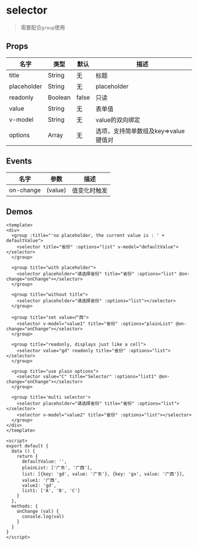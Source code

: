 # selector

> 需要配合`group`使用

## Props

| 名字 | 类型 | 默认 | 描述 |
|-----|-----|-----|-----|
| title | String | 无 | 标题 |
| placeholder | String | 无 | placeholder |
| readonly | Boolean | false | 只读 |
| value | String | 无 | 表单值 |
| v-model| String | 无 | value的双向绑定 |
| options | Array | 无 | 选项，支持简单数组及key=>value键值对 |

## Events


| 名字 | 参数  | 描述 |
|-----|-----|-----|
| on-change | (value) | 值变化时触发 |

## Demos

```
<template>
<div>
  <group :title="'no placeholder, the current value is : ' + defaultValue">
    <selector title="省份" :options="list" v-model="defaultValue"></selector>
  </group>

  <group title="with placeholder">
    <selector placeholder="请选择省份" title="省份" :options="list" @on-change="onChange"></selector>
  </group>

  <group title="without title">
    <selector placeholder="请选择省份" :options="list"></selector>
  </group>

  <group title="set value=广西">
    <selector v-model="value1" title="省份" :options="plainList" @on-change="onChange"></selector>
  </group>

  <group title="readonly, displays just like a cell">
    <selector value="gd" readonly title="省份" :options="list"></selector>
  </group>

  <group title="use plain options">
    <selector value="C" title="Selector" :options="list1" @on-change="onChange"></selector>
  </group>

  <group title='multi selector'>
    <selector placeholder="请选择省份" title="省份" :options="list"></selector>
    <selector v-model="value2" title="省份" :options="list"></selector>
  </group>
</div>
</template>

<script>
export default {
  data () {
    return {
      defaultValue: '',
      plainList: ['广东', '广西'],
      list: [{key: 'gd', value: '广东'}, {key: 'gx', value: '广西'}],
      value1: '广西',
      value2: 'gd',
      list1: ['A', 'B', 'C']
    }
  },
  methods: {
    onChange (val) {
      console.log(val)
    }
  }
}
</script>
```